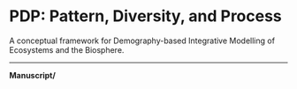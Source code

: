 # PDP: Pattern, Diversity, and Process
A conceptual framework for Demography-based Integrative Modelling of Ecosystems and the Biosphere.

---

**Manuscript/**

